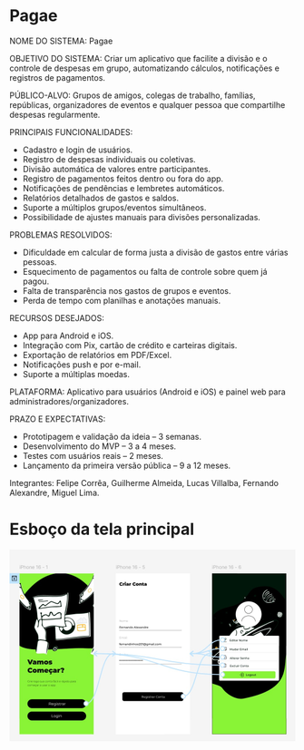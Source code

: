 # Pagae
NOME DO SISTEMA: Pagae

OBJETIVO DO SISTEMA: Criar um aplicativo que facilite a divisão e o controle de despesas em grupo, automatizando cálculos, notificações e registros de pagamentos.

PÚBLICO-ALVO: Grupos de amigos, colegas de trabalho, famílias, repúblicas, organizadores de eventos e qualquer pessoa que compartilhe despesas regularmente.

PRINCIPAIS FUNCIONALIDADES:

- Cadastro e login de usuários.
- Registro de despesas individuais ou coletivas.
- Divisão automática de valores entre participantes.
- Registro de pagamentos feitos dentro ou fora do app.
- Notificações de pendências e lembretes automáticos.
- Relatórios detalhados de gastos e saldos.
- Suporte a múltiplos grupos/eventos simultâneos.
- Possibilidade de ajustes manuais para divisões personalizadas.

PROBLEMAS RESOLVIDOS:

- Dificuldade em calcular de forma justa a divisão de gastos entre várias pessoas.
- Esquecimento de pagamentos ou falta de controle sobre quem já pagou.
- Falta de transparência nos gastos de grupos e eventos.
- Perda de tempo com planilhas e anotações manuais.

RECURSOS DESEJADOS:

- App para Android e iOS.
- Integração com Pix, cartão de crédito e carteiras digitais.
- Exportação de relatórios em PDF/Excel.
- Notificações push e por e-mail.
- Suporte a múltiplas moedas.

PLATAFORMA: Aplicativo para usuários (Android e iOS) e painel web para administradores/organizadores.

PRAZO E EXPECTATIVAS:

- Prototipagem e validação da ideia – 3 semanas.
- Desenvolvimento do MVP – 3 a 4 meses.
- Testes com usuários reais – 2 meses.
- Lançamento da primeira versão pública – 9 a 12 meses.


Integrantes:  Felipe Corrêa, Guilherme Almeida, Lucas Villalba, Fernando Alexandre, Miguel Lima. 

# Esboço da tela principal
![imagem feita no Figma](Documentação/images/pagaeFigma.jpeg)
